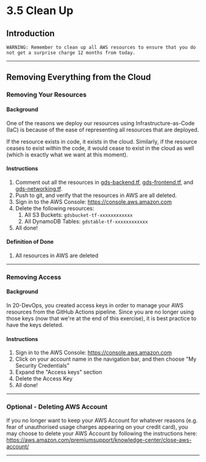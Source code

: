 # 3.5 Clean Up

## Introduction

```
WARNING: Remember to clean up all AWS resources to ensure that you do not get a surprise charge 12 months from today.
```

---

## Removing Everything from the Cloud

### Removing Your Resources

#### Background

One of the reasons we deploy our resources using Infrastructure-as-Code (IaC) is because of the ease of representing all resources that are deployed.

If the resource exists in code, it exists in the cloud. Similarly, if the resource ceases to exist within the code, it would cease to exist in the cloud as well (which is exactly what we want at this moment).

#### Instructions

1. Comment out all the resources in [gds-backend.tf](/docs/deployment/gds-backend.tf), [gds-frontend.tf](/docs/deployment/gds-frontend.tf), and [gds-networking.tf](/docs/deployment/gds-networking.tf).
2. Push to git, and verify that the resources in AWS are all deleted.
3. Sign in to the AWS Console: https://console.aws.amazon.com
4. Delete the following resources:
   1. All S3 Buckets: `gdsbucket-tf-xxxxxxxxxxxx`
   2. All DynamoDB Tables: `gdstable-tf-xxxxxxxxxxxx`
5. All done!

#### Definition of Done

1. All resources in AWS are deleted

---

### Removing Access

#### Background

In 20-DevOps, you created access keys in order to manage your AWS resources from the GitHub Actions pipeline. Since you are no longer using those keys (now that we're at the end of this exercise), it is best practice to have the keys deleted.

#### Instructions

1. Sign in to the AWS Console: https://console.aws.amazon.com
2. Click on your account name in the navigation bar, and then choose "My Security Credentials"
3. Expand the "Access keys" section
4. Delete the Access Key
5. All done!

---

### Optional - Deleting AWS Account

If you no longer want to keep your AWS Account for whatever reasons (e.g. fear of unauthorised usage charges appearing on your credit card), you may choose to delete your AWS Account by following the instructions here: https://aws.amazon.com/premiumsupport/knowledge-center/close-aws-account/

---
